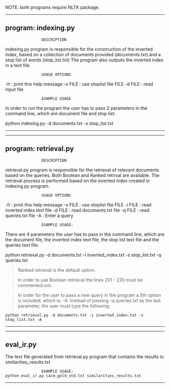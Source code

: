NOTE: both programs require NLTK package.


------------------------------------------------------------
program: indexing.py
------------------------------------------------------------
					DESCRIPTION
indexing.py program is responsible for the construction 
of the inverted index, based on a collection of documents
provided (documents.txt) and a stop list of words (stop_list.txt)
The program also outputs the inverted index in a text file. 


					USAGE OPTIONS
-h : print this help message
-s FILE : use stoplist file FILE
-d FILE : read input file


					EXAMPLE USAGE
In order to run the program the user has to pass 2 parameters in the command line,
which are document file and stop list:

python indexing.py -d documents.txt -s stop_list.txt

------------------------------------------------------------





------------------------------------------------------------
program: retrieval.py
------------------------------------------------------------
					DESCRIPTION
retrieval.py program is responsible for the retrieval of relevant
documents based on the queries. Both Boolean and Ranked retrival are
available. The retrieval process is performed based on the inverted index
created in indexing.py program. 


					USAGE OPTIONS
-h : print this help message
-s FILE : use stoplist file FILE
-i FILE : read inverted index text file
-d FILE : read documents.txt file
-q FILE : read queries.txt file
-A : Enter a query


					EXAMPLE USAGE:
There are 4 parameters the user has to pass in the command line, which are the
document file, the inverted index text file, the stop list text file and the 
queries text file:


python retrieval.py -d documents.txt -i inverted_index.txt -s stop_list.txt -q queries.txt


> Ranked retrieval is the default option.

> In order to use Boolean retrieval the lines 201 - 220 must be commented out.



> In order for the user to pass a new query in the program a 5th option is included, which is: -A.
 Instead of passing -q queries.txt as the last parameter, the user must type the following:

	python retrieval.py -d documents.txt -i inverted_index.txt -s stop_list.txt -A

------------------------------------------------------------





------------------------------------------------------------
eval_ir.py
------------------------------------------------------------

The text file generated from retrieval.py program that contains the results is:
similarities_results.txt


					EXAMPLE USAGE:
	python eval_ir.py cacm_gold_std.txt similarities_results.txt

	
------------------------------------------------------------







